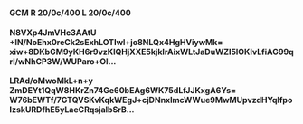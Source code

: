 #### GCM R 20/0c/400 L 20/0c/400
**N8VXp4JmVHc3AAtU**<br/>**+IN/NoEhx0reCk2sExhLOTIwl+jo8NLQx4HgHViywMk=**<br/>**xiw+8DKbGM9yKH6r9vzKlQHjXXE5kjkIrAixWLtJaDuWZI5IOKIvLfiAG99qrl/wNhCP3W/WUParo+OI...**<br/><br/>
**LRAd/oMwoMkL+n+y**<br/>**ZmDEYt1QqW8HKrZn74Ge60bEAg6WK75dLfJJKxgA6Ys=**<br/>**W76bEWTf/7GTQVSKvKqkWEgJ+cjDNnxlmcWWue9MwMUpvzdHYqIfpoIzskURDfhE5yLaeCRqsjalbSrB...**
